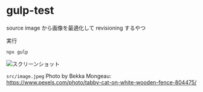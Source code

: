 # gulp-test

source image から画像を最適化して revisioning するやつ

実行

```
npx gulp
```

![スクリーンショット](https://user-images.githubusercontent.com/15998572/223030774-df970b37-90ee-4a70-bbef-df9478a3f91b.png)


`src/image.jpeg`
Photo by Bekka Mongeau: https://www.pexels.com/photo/tabby-cat-on-white-wooden-fence-804475/

